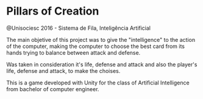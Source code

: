 # Pillars of Creation
@Unisociesc 2016 - Sistema de Fila, Inteligência Artificial

The main objetive of this project was to give the "intelligence" to the action of the computer, making the computer to choose the best card from its hands trying to balance between attack and defense.

Was taken in consideration it's life, defense and attack and also the player's life, defense and attack, to make the choises.

This is a game developed with Unity for the class of Artificial Intelligence from bachelor of computer engineer.
